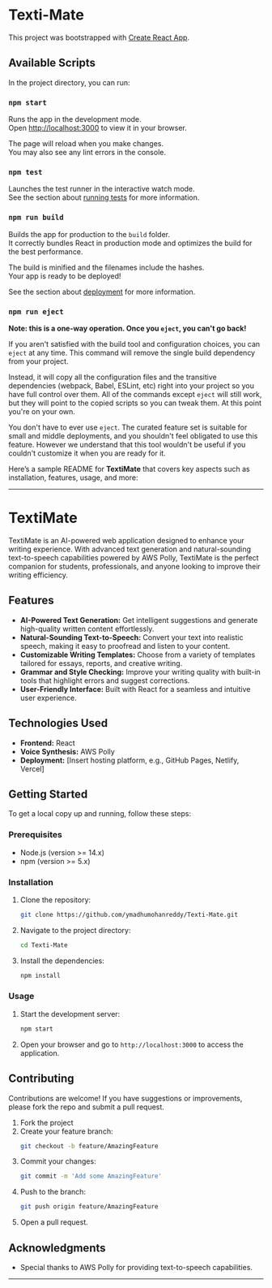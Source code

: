 # Texti-Mate

This project was bootstrapped with [Create React App](https://github.com/facebook/create-react-app).

## Available Scripts

In the project directory, you can run:

### `npm start`

Runs the app in the development mode.\
Open [http://localhost:3000](http://localhost:3000) to view it in your browser.

The page will reload when you make changes.\
You may also see any lint errors in the console.

### `npm test`

Launches the test runner in the interactive watch mode.\
See the section about [running tests](https://facebook.github.io/create-react-app/docs/running-tests) for more information.

### `npm run build`

Builds the app for production to the `build` folder.\
It correctly bundles React in production mode and optimizes the build for the best performance.

The build is minified and the filenames include the hashes.\
Your app is ready to be deployed!

See the section about [deployment](https://facebook.github.io/create-react-app/docs/deployment) for more information.

### `npm run eject`

**Note: this is a one-way operation. Once you `eject`, you can't go back!**

If you aren't satisfied with the build tool and configuration choices, you can `eject` at any time. This command will remove the single build dependency from your project.

Instead, it will copy all the configuration files and the transitive dependencies (webpack, Babel, ESLint, etc) right into your project so you have full control over them. All of the commands except `eject` will still work, but they will point to the copied scripts so you can tweak them. At this point you're on your own.

You don't have to ever use `eject`. The curated feature set is suitable for small and middle deployments, and you shouldn't feel obligated to use this feature. However we understand that this tool wouldn't be useful if you couldn't customize it when you are ready for it.

Here’s a sample README for **TextiMate** that covers key aspects such as installation, features, usage, and more:

---

# TextiMate

TextiMate is an AI-powered web application designed to enhance your writing experience. With advanced text generation and natural-sounding text-to-speech capabilities powered by AWS Polly, TextiMate is the perfect companion for students, professionals, and anyone looking to improve their writing efficiency.

## Features

- **AI-Powered Text Generation:** Get intelligent suggestions and generate high-quality written content effortlessly.
- **Natural-Sounding Text-to-Speech:** Convert your text into realistic speech, making it easy to proofread and listen to your content.
- **Customizable Writing Templates:** Choose from a variety of templates tailored for essays, reports, and creative writing.
- **Grammar and Style Checking:** Improve your writing quality with built-in tools that highlight errors and suggest corrections.
- **User-Friendly Interface:** Built with React for a seamless and intuitive user experience.

## Technologies Used

- **Frontend:** React
- **Voice Synthesis:** AWS Polly
- **Deployment:** [Insert hosting platform, e.g., GitHub Pages, Netlify, Vercel]

## Getting Started

To get a local copy up and running, follow these steps:

### Prerequisites

- Node.js (version >= 14.x)
- npm (version >= 5.x)

### Installation

1. Clone the repository:
   ```bash
   git clone https://github.com/ymadhumohanreddy/Texti-Mate.git
   ```
2. Navigate to the project directory:
   ```bash
   cd Texti-Mate
   ```
3. Install the dependencies:
   ```bash
   npm install
   ```

### Usage

1. Start the development server:
   ```bash
   npm start
   ```
2. Open your browser and go to `http://localhost:3000` to access the application.

## Contributing

Contributions are welcome! If you have suggestions or improvements, please fork the repo and submit a pull request.

1. Fork the project
2. Create your feature branch:
   ```bash
   git checkout -b feature/AmazingFeature
   ```
3. Commit your changes:
   ```bash
   git commit -m 'Add some AmazingFeature'
   ```
4. Push to the branch:
   ```bash
   git push origin feature/AmazingFeature
   ```
5. Open a pull request.


## Acknowledgments

- Special thanks to AWS Polly for providing text-to-speech capabilities.

---
